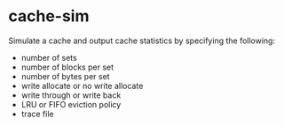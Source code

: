 # cache-sim
Simulate a cache and output cache statistics by specifying the following: <br>
- number of sets
- number of blocks per set
- number of bytes per set
- write allocate or no write allocate
- write through or write back
- LRU or FIFO eviction policy
- trace file
